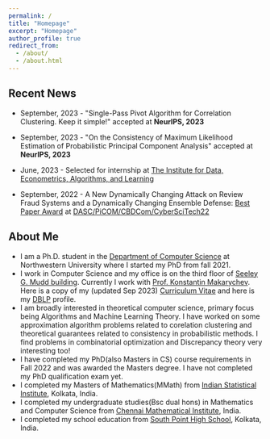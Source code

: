 ```yaml
---
permalink: /
title: "Homepage"
excerpt: "Homepage"
author_profile: true
redirect_from: 
  - /about/
  - /about.html
---
```


Recent News
------

* September, 2023 - "Single-Pass Pivot Algorithm for Correlation Clustering. Keep it simple!" accepted at **NeurIPS, 2023**

* September, 2023 - "On the Consistency of Maximum Likelihood Estimation of Probabilistic Principal Component Analysis" accepted at **NeurIPS, 2023**

* June, 2023 - Selected for internship at [The Institute for Data, Econometrics, Algorithms, and Learning](https://www.ideal-institute.org/)

* September, 2022 - A New Dynamically Changing Attack on Review Fraud Systems and a Dynamically Changing Ensemble Defense: [Best Paper Award](https://drive.google.com/file/d/1CcPke3MNfNuAbr2ZxwhWI8w_0YWHitQF/view?usp=sharing) at [DASC/PiCOM/CBDCom/CyberSciTech22](http://cyber-science.org/2022/cbdcom/)


About Me
------

* I am a Ph.D. student in the [Department of Computer Science](https://www.mccormick.northwestern.edu/computer-science/) at Northwestern University where I started my PhD from fall 2021. 
* I work in Computer Science and my office is on the third floor of [Seeley G. Mudd building](https://www.library.northwestern.edu/libraries-collections/mudd-library/). Currently I work with [Prof. Konstantin Makarychev](https://konstantin.makarychev.net/). Here is a copy of my (updated Sep 2023) [Curriculum Vitae](https://hellokayas.github.io/files/Resume.pdf) and here is my [DBLP](https://dblp.org/pid/336/3841.html) profile.
* I am broadly interested in theoretical computer science, primary focus being Algorithms and Machine Learning Theory. I have worked on some approximation algorithm problems related to corelation clustering and theoretical guarantees related to consistency in probabilistic methods. I find problems in combinatorial optimization and Discrepancy theory very interesting too!
* I have completed my PhD(also Masters in CS) course requirements in Fall 2022 and was awarded the Masters degree. I have not completed my PhD qualification exam yet.
* I completed my Masters of Mathematics(MMath) from [Indian Statistical Institute](https://www.isical.ac.in/content/statistics-mathematics), Kolkata, India.
* I completed my undergraduate studies(Bsc dual hons) in Mathematics and Computer Science from [Chennai Mathematical Institute](https://www.cmi.ac.in/), India.
* I completed my school education from [South Point High School](https://www.southpoint.edu.in/), Kolkata, India.

